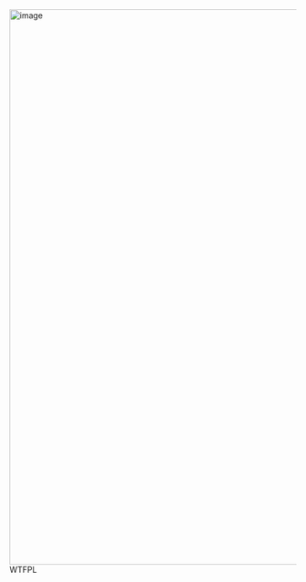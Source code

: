 <img width="1326" height="974" alt="image" src="https://github.com/user-attachments/assets/c5650552-0fb8-4012-a35f-5ec20864ec09" />
<a href="http://www.wtfpl.net/"><img
       src="http://www.wtfpl.net/wp-content/uploads/2012/12/wtfpl-badge-4.png"
       width="80" height="15" alt="WTFPL" /></a>
